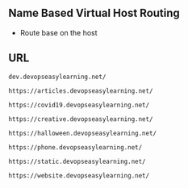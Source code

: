 ## Name Based Virtual Host Routing
- Route base on the host 

## URL
```
dev.devopseasylearning.net/

https://articles.devopseasylearning.net/

https://covid19.devopseasylearning.net/

https://creative.devopseasylearning.net/

https://halloween.devopseasylearning.net/

https://phone.devopseasylearning.net/

https://static.devopseasylearning.net/

https://website.devopseasylearning.net/
```